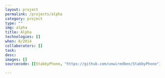```yaml
---
layout: project
permalink: /projects/alpha
category: project 
type: "" 
img: alpha
title: Alpha
technologies: [] 
when: 8/2014
collaborators: []
task: 
desc:
images: []
sourcecode: [[StabbyPhone, "https://github.com/unwiredben/StabbyPhone"]]

---
```



<!--break-->
